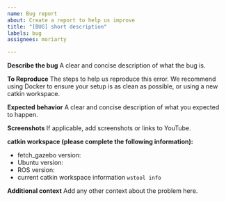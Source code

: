 ```yaml
---
name: Bug report
about: Create a report to help us improve
title: "[BUG] short description"
labels: bug
assignees: moriarty

---
```


**Describe the bug**
A clear and concise description of what the bug is.

**To Reproduce**
The steps to help us reproduce this error.
We recommend using Docker to ensure your setup is as clean as possible, or using a new catkin workspace.

**Expected behavior**
A clear and concise description of what you expected to happen.

**Screenshots**
If applicable, add screenshots or links to YouTube.

**catkin workspace (please complete the following information):**
 - fetch_gazebo version:
 - Ubuntu version:
 - ROS version:
 - current catkin workspace information `wstool info`

**Additional context**
Add any other context about the problem here.
